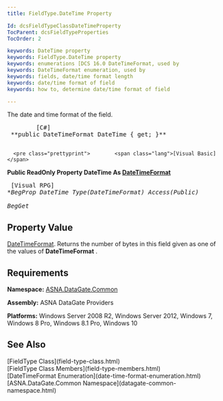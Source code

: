 ```yaml
---
title: FieldType.DateTime Property

Id: dcsFieldTypeClassDateTimeProperty
TocParent: dcsFieldTypeProperties
TocOrder: 2

keywords: DateTime property
keywords: FieldType.DateTime property
keywords: enumerations [DCS 16.0 DateTimeFormat, used by
keywords: DateTimeFormat enumeration, used by
keywords: fields, date/time format length
keywords: date/time format of field
keywords: how to, determine date/time format of field

---
```


The date and time format of the field. 
<pre class="prettyprint">        <span class="lang">[C#]</span>
 **public DateTimeFormat DateTime { get; }** 
      </pre>
      <pre class="prettyprint">        <span class="lang">[Visual Basic] </span>
 **Public ReadOnly Property DateTime As [DateTimeFormat](date-time-format-enumeration.html)** 
      </pre>
      <pre class="prettyprint">
        <span class="lang">[Visual RPG]</span>
 **BegProp DateTime Type(DateTimeFormat) Access(*Public)<br />   BegGet** 
      </pre>

## Property Value

[DateTimeFormat](date-time-format-enumeration.html). Returns the number of bytes in this field given as one of the values of **DateTimeFormat** . 
## Requirements

**Namespace:** [ASNA.DataGate.Common](datagate-common-namespace.html)

**Assembly:** ASNA DataGate Providers

**Platforms:** Windows Server 2008 R2, Windows Server 2012, Windows 7, Windows 8 Pro, Windows 8.1 Pro, Windows 10
## See Also

<dl />
      [FieldType Class](field-type-class.html)
      <br />
      [FieldType Class Members](field-type-members.html)
      <br />
      [DateTimeFormat Enumeration](date-time-format-enumeration.html)
      <br />
      [ASNA.DataGate.Common Namespace](datagate-common-namespace.html)

